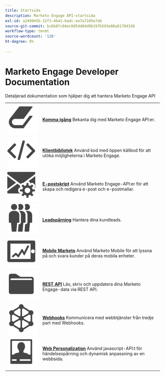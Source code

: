 ```yaml
---
title: Startsida
description: Marketo Engage API-startsida
exl-id: a249945b-12f3-4b41-badc-ee7a72d5e7eb
source-git-commit: bc6b8fc84ec8d54d04d9b197b593e88a8170d148
workflow-type: tm+mt
source-wordcount: '128'
ht-degree: 0%

---
```


# Marketo Engage Developer Documentation

Detaljerad dokumentation som hjälper dig att hantera Marketo Engage API

<table>
<tbody>
<tr>
<td><img src="assets/Smock_Book_18_N.svg" alt="Komma igång"></td>
<td><a href="getting-started.md"><strong>Komma igång</strong></a> Bekanta dig med Marketo Engage API:er.</td>
</tr>
<tr>
<td><img src="assets/Smock_Code_18_N.svg" alt="Klientbibliotek"></td>
<td><a href="https://github.com/Marketo/Community-Supported-Client-Libraries"><strong>Klientbibliotek</strong></a> Använd kod med öppen källkod för att utöka möjligheterna i Marketo Engage.</td>
</tr>
<tr>
<td><img src="assets/Smock_EmailGear_18_N.svg" alt="E-postskript"></td>
<td><a href="email-scripting.md"><strong>E-postskript</strong></a> Använd Marketo Engage-API:er för att skapa och redigera e-post och e-postmallar.</td>
</tr>
<tr>
<td><img src="assets/Smock_PeopleGroup_18_N.svg" alt="Spårning av leads"></td>
<td><a href="javascript-api/lead-tracking.md"><strong>Leadspårning</strong></a> Hantera dina kundleads.</td>
</tr>
<tr>
<td><img src="assets/Smock_MobileServices_18_N.svg" alt="Mobile Marketo"></td>
<td><a href="mobile/mobile.md"><strong>Mobile Marketo</strong></a> Använd Marketo Mobile för att lyssna på och svara kunder på deras mobila enheter.</td>
</tr>
<tr>
<td><img src="assets/Smock_AppleFiles_18_N.svg" alt="REST API:er"></td>
<td><a href="https://developer.adobe.com/marketo-apis/"><strong>REST API</strong></a> Läs, skriv och uppdatera dina Marketo Engage-data via REST API.</td>
</tr>
<tr>
<td><img src="assets/Smock_SocialNetwork_18_N.svg" alt="Webhooks"></td>
<td><a href="webhooks/webhooks.md"><strong>Webhooks</strong></a> Kommunicera med webbtjänster från tredje part med Webhooks.</td>
</tr>
<tr>
<td><img src="assets/Smock_PersonalizationField_18_N.svg" alt="Web Personalization"></td>
<td><a href="javascript-api/web-personalization.md"><strong>Web Personalization</strong></a> Använd javascript-API:t för händelsespårning och dynamisk anpassning av en webbsida.</td>
</tr>
</tbody>
</table>
